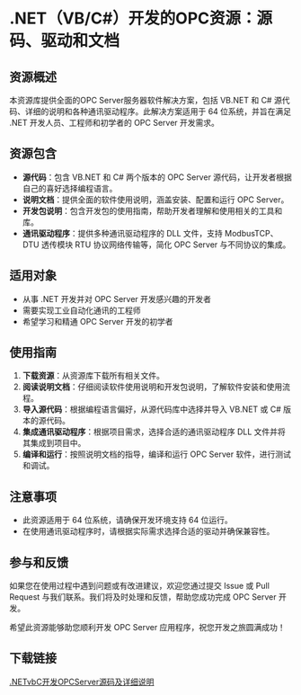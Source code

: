 # **.NET（VB/C#）开发的OPC资源：源码、驱动和文档**

## 资源概述

本资源库提供全面的OPC Server服务器软件解决方案，包括 VB.NET 和 C# 源代码、详细的说明和各种通讯驱动程序。此解决方案适用于 64 位系统，并旨在满足 .NET 开发人员、工程师和初学者的 OPC Server 开发需求。

## 资源包含

- **源代码**：包含 VB.NET 和 C# 两个版本的 OPC Server 源代码，让开发者根据自己的喜好选择编程语言。
- **说明文档**：提供全面的软件使用说明，涵盖安装、配置和运行 OPC Server。
- **开发包说明**：包含开发包的使用指南，帮助开发者理解和使用相关的工具和库。
- **通讯驱动程序**：提供多种通讯驱动程序的 DLL 文件，支持 ModbusTCP、DTU 透传模块 RTU 协议网络传输等，简化 OPC Server 与不同协议的集成。

## 适用对象

- 从事 .NET 开发并对 OPC Server 开发感兴趣的开发者
- 需要实现工业自动化通讯的工程师
- 希望学习和精通 OPC Server 开发的初学者

## 使用指南

1. **下载资源**：从资源库下载所有相关文件。
2. **阅读说明文档**：仔细阅读软件使用说明和开发包说明，了解软件安装和使用流程。
3. **导入源代码**：根据编程语言偏好，从源代码库中选择并导入 VB.NET 或 C# 版本的源代码。
4. **集成通讯驱动程序**：根据项目需求，选择合适的通讯驱动程序 DLL 文件并将其集成到项目中。
5. **编译和运行**：按照说明文档的指导，编译和运行 OPC Server 软件，进行测试和调试。

## 注意事项

- 此资源适用于 64 位系统，请确保开发环境支持 64 位运行。
- 在使用通讯驱动程序时，请根据实际需求选择合适的驱动并确保兼容性。

## 参与和反馈

如果您在使用过程中遇到问题或有改进建议，欢迎您通过提交 Issue 或 Pull Request 与我们联系。我们将及时处理和反馈，帮助您成功完成 OPC Server 开发。

希望此资源能够助您顺利开发 OPC Server 应用程序，祝您开发之旅圆满成功！

## 下载链接

[.NETvbC开发OPCServer源码及详细说明](https://pan.quark.cn/s/b656c4f587f1)